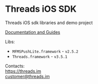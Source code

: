 # Threads iOS SDK
Threads iOS sdk libraries and demo project

[Documentation and Guides](../../wiki)

Libs:

- `MFMSPushLite.framework` - `v2.5.2`
- `Threads.framework` - `v3.5.1`

Contacts:  
https://threads.im  
customer@threads.im
